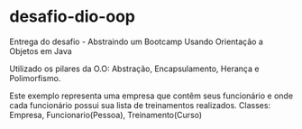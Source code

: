 # desafio-dio-oop

Entrega do desafio - Abstraindo um Bootcamp Usando Orientação a Objetos em Java

Utilizado os pilares da O.O:
Abstração, Encapsulamento, Herança e Polimorfismo.

Este exemplo representa uma empresa que contêm seus funcionário e onde cada funcionário possui sua lista de treinamentos realizados.
Classes: Empresa, Funcionario(Pessoa), Treinamento(Curso)
